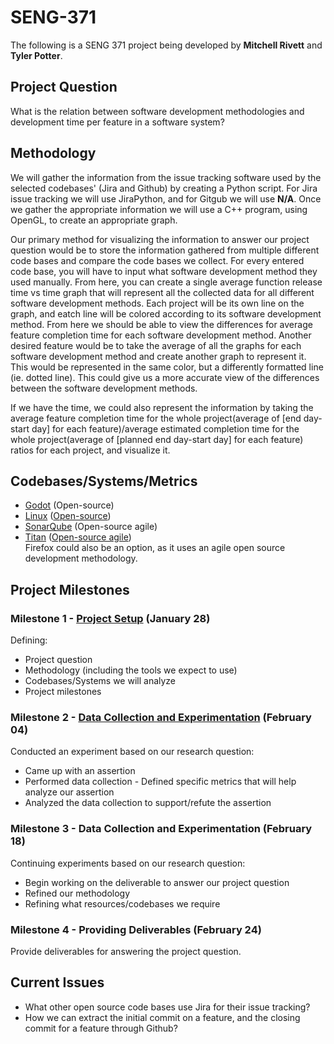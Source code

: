 # SENG-371
The following is a SENG 371 project being developed by <b>Mitchell Rivett</b> and <b>Tyler Potter</b>.

## Project Question
What is the relation between software development methodologies and development time per feature in a software system?

## Methodology
We will gather the information from the issue tracking software used by the selected codebases' (Jira and Github) by creating a Python script. For Jira issue tracking we will use JiraPython, and for Gitgub we will use <b>N/A</b>. Once we gather the appropriate information we will use a C++ program, using OpenGL, to create an appropriate graph.

Our primary method for visualizing the information to answer our project question would be to store the information gathered from multiple different code bases and compare the code bases we collect. For every entered code base, you will have to input what software development method they used manually. From here, you can create a single average function release time vs time graph that will represent all the collected data for all different software development methods. Each project will be its own line on the graph, and eatch line will be colored according to its software development method. From here we should be able to view the differences for average feature completion time for each software development method.
Another desired feature would be to take the average of all the graphs for each software development method and create another graph to represent it. This would be represented in the same color, but a differently formatted line (ie. dotted line). This could give us a more accurate view of the differences between the software development methods.

If we have the time, we could also represent the information by taking the average feature completion time for the whole project(average of [end day-start day] for each feature)/average estimated completion time for the whole project(average of [planned end day-start day] for each feature) ratios for each project, and visualize it.

## Codebases/Systems/Metrics
* <a href="https://github.com/okamstudio/godot">Godot</a> (Open-source)
* <a href="https://github.com/torvalds/linux">Linux</a> (<a href="http://www.linuxfoundation.org/what-is-linux">Open-source</a>)
* <a href="https://github.com/SonarSource/sonarqube">SonarQube</a> (Open-source agile)
* <a href="https://github.com/thinkaurelius/titan">Titan</a> (<a href="https://groups.google.com/forum/?utm_medium=email&utm_source=footer#!msg/aureliusgraphs/cIcJpwOnZMw/_Whhegn10t4J">Open-source agile</a>)
<br>Firefox could also be an option, as it uses an agile open source development methodology.

## Project Milestones

### Milestone 1 - <a href="https://github.com/ycoady/UVic-Software-Evolution/issues/9">Project Setup</a> (January 28)
Defining:
* Project question
* Methodology (including the tools we expect to use)
* Codebases/Systems we will analyze
* Project milestones

### Milestone 2 - <a href="https://github.com/ycoady/UVic-Software-Evolution/issues/10">Data Collection and Experimentation</a> (February 04)
Conducted an experiment based on our research question:
* Came up with an assertion 
* Performed data collection - Defined specific metrics that will help analyze our assertion
* Analyzed the data collection to support/refute the assertion

### Milestone 3 - Data Collection and Experimentation (February 18)
Continuing experiments based on our research question:
* Begin working on the deliverable to answer our project question
* Refined our methodology
* Refining what resources/codebases we require

### Milestone 4 - Providing Deliverables (February 24)
Provide deliverables for answering the project question.

## Current Issues
* What other open source code bases use Jira for their issue tracking?
* How we can extract the initial commit on a feature, and the closing commit for a feature through Github?
